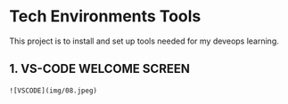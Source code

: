 # Tech Environments Tools
This project is to install and set up tools needed for my deveops learning.

## 1. VS-CODE WELCOME SCREEN
    ![VSCODE](img/08.jpeg)      
